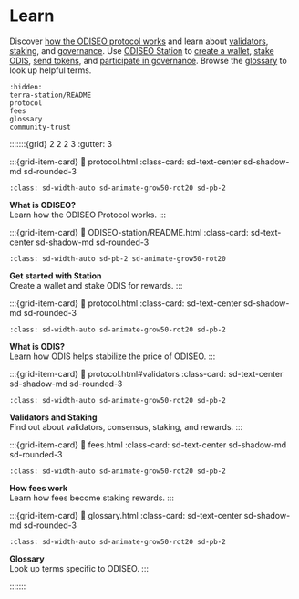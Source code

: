 # Learn

Discover [how the ODISEO protocol works](protocol.md) and learn about [validators](protocol.md#validators), [staking](protocol.md#staking), and [governance](protocol.md#governance). Use [ODISEO Station](ODISEO-station/README.md) to [create a wallet](ODISEO-station/download/README.md), [stake ODIS](ODISEO-station/staking.md), [send tokens](ODISEO-station/wallet.md#send-tokens), and [participate in governance](ODISEO-station/governance.md). Browse the [glossary](glossary.md) to look up helpful terms.

```{toctree}
:hidden:
terra-station/README
protocol
fees
glossary
community-trust
```

:::::::{grid} 2 2 2 3
:gutter: 3

:::{grid-item-card}
:link: protocol.html
:class-card: sd-text-center sd-shadow-md sd-rounded-3
```{image} /img/icon_ODISEO.svg
:class: sd-width-auto sd-animate-grow50-rot20 sd-pb-2
```
**What is ODISEO?**  
Learn how the ODISEO Protocol works.
:::

:::{grid-item-card}
:link: ODISEO-station/README.html
:class-card: sd-text-center sd-shadow-md sd-rounded-3
```{image} /img/wallets_station.svg
:class: sd-width-auto sd-pb-2 sd-animate-grow50-rot20
```
**Get started with Station**  
Create a wallet and stake ODIS for rewards.
:::

:::{grid-item-card}
:link: protocol.html
:class-card: sd-text-center sd-shadow-md sd-rounded-3
```{image} /img/icon_ODISEO.svg
:class: sd-width-auto sd-animate-grow50-rot20 sd-pb-2
```
**What is ODIS?**  
Learn how ODIS helps stabilize the price of ODISEO.
:::

:::{grid-item-card}
:link: protocol.html#validators
:class-card: sd-text-center sd-shadow-md sd-rounded-3
```{image} /img/Staking.svg
:class: sd-width-auto sd-animate-grow50-rot20 sd-pb-2
```
**Validators and Staking**  
Find out about validators, consensus, staking, and rewards.
:::

:::{grid-item-card}
:link: fees.html
:class-card: sd-text-center sd-shadow-md sd-rounded-3
```{image} /img/Fees.svg
:class: sd-width-auto sd-animate-grow50-rot20 sd-pb-2
```
**How fees work**  
Learn how fees become staking rewards.
:::

:::{grid-item-card}
:link: glossary.html
:class-card: sd-text-center sd-shadow-md sd-rounded-3
```{image} /img/Glossary.svg
:class: sd-width-auto sd-animate-grow50-rot20 sd-pb-2
```
**Glossary**  
Look up terms specific to ODISEO.
:::

:::::::
